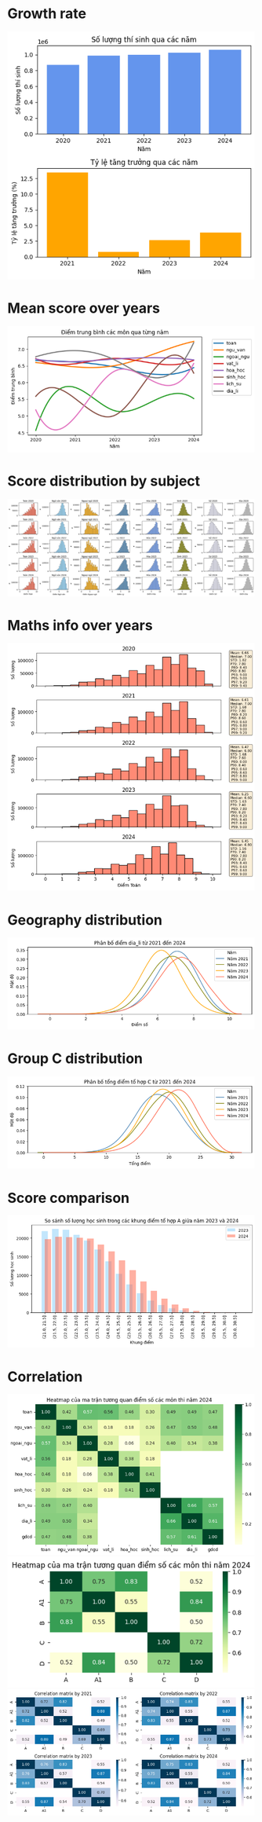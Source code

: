 # Growth rate 
<img src="result/growth_rate.png">

# Mean score over years
<img src="result/mean_score.png">

# Score distribution by subject
<img src="result/score_distribution.png">

# Maths info over years
<img src="result/math.png">

# Geography distribution
<img src="result/geo.png">

# Group C distribution
<img src="result/c.png">

# Score comparison
<img src="result/comparison.png">

# Correlation 
<img src="result/heatmap.png">
<img src="result/heatmap_2.png">
<img src="result/correlation.png">
